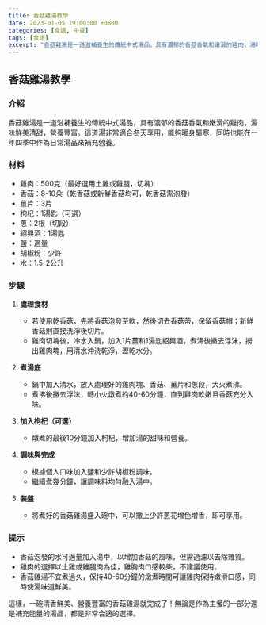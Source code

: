 ```yaml
---
title: 香菇雞湯教學
date: 2023-01-05 19:00:00 +0800
categories: [食譜, 中餐]
tags: [食譜] 
excerpt: "香菇雞湯是一道滋補養生的傳統中式湯品，具有濃郁的香菇香氣和嫩滑的雞肉，湯味鮮美清甜，營養豐富"
---
```


## 香菇雞湯教學

### 介紹
香菇雞湯是一道滋補養生的傳統中式湯品，具有濃郁的香菇香氣和嫩滑的雞肉，湯味鮮美清甜，營養豐富。這道湯非常適合冬天享用，能夠暖身驅寒，同時也能在一年四季中作為日常湯品來補充營養。

### 材料
- 雞肉：500克（最好選用土雞或雞腿，切塊）
- 香菇：8-10朵（乾香菇或新鮮香菇均可，乾香菇需泡發）
- 薑片：3片
- 枸杞：1湯匙（可選）
- 蔥：2根（切段）
- 紹興酒：1湯匙
- 鹽：適量
- 胡椒粉：少許
- 水：1.5-2公升

### 步驟

1. **處理食材**  
   - 若使用乾香菇，先將香菇泡發至軟，然後切去香菇蒂，保留香菇帽；新鮮香菇則直接洗淨後切片。
   - 雞肉切塊後，冷水入鍋，加入1片薑和1湯匙紹興酒，煮沸後撇去浮沫，撈出雞肉塊，用清水沖洗乾淨，瀝乾水分。

2. **煮湯底**  
   - 鍋中加入清水，放入處理好的雞肉塊、香菇、薑片和蔥段，大火煮沸。
   - 煮沸後撇去浮沫，轉小火燉煮約40-60分鐘，直到雞肉軟嫩且香菇充分入味。

3. **加入枸杞（可選）**  
   - 燉煮的最後10分鐘加入枸杞，增加湯的甜味和營養。

4. **調味與完成**  
   - 根據個人口味加入鹽和少許胡椒粉調味。
   - 繼續煮幾分鐘，讓調味料均勻融入湯中。

5. **裝盤**  
   - 將煮好的香菇雞湯盛入碗中，可以撒上少許蔥花增色增香，即可享用。

### 提示
- 香菇泡發的水可適量加入湯中，以增加香菇的風味，但需過濾以去除雜質。
- 雞肉的選擇以土雞或雞腿肉為佳，雞胸肉口感較柴，不建議使用。
- 香菇雞湯不宜煮過久，保持40-60分鐘的燉煮時間可讓雞肉保持嫩滑口感，同時使湯味道鮮美。

這樣，一碗清香鮮美、營養豐富的香菇雞湯就完成了！無論是作為主餐的一部分還是補充能量的湯品，都是非常合適的選擇。
